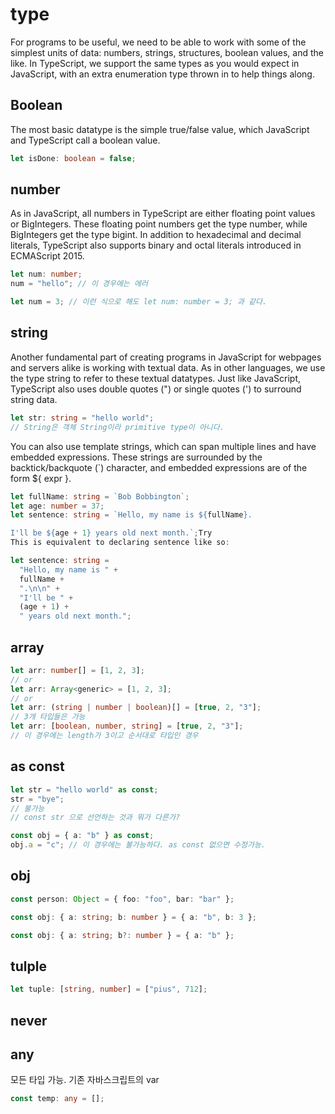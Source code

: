 # type

For programs to be useful, we need to be able to work with some of the simplest units of data: numbers, strings, structures, boolean values, and the like. In TypeScript, we support the same types as you would expect in JavaScript, with an extra enumeration type thrown in to help things along.

## Boolean

The most basic datatype is the simple true/false value, which JavaScript and TypeScript call a boolean value.

```ts
let isDone: boolean = false;
```

## number

As in JavaScript, all numbers in TypeScript are either floating point values or BigIntegers. These floating point numbers get the type number, while BigIntegers get the type bigint. In addition to hexadecimal and decimal literals, TypeScript also supports binary and octal literals introduced in ECMAScript 2015.

```typescript
let num: number;
num = "hello"; // 이 경우에는 에러

let num = 3; // 이런 식으로 해도 let num: number = 3; 과 같다.
```

## string

Another fundamental part of creating programs in JavaScript for webpages and servers alike is working with textual data. As in other languages, we use the type string to refer to these textual datatypes. Just like JavaScript, TypeScript also uses double quotes (") or single quotes (') to surround string data.

```typescript
let str: string = "hello world";
// String은 객체 String이라 primitive type이 아니다.
```

You can also use template strings, which can span multiple lines and have embedded expressions. These strings are surrounded by the backtick/backquote (`) character, and embedded expressions are of the form \${ expr }.

```ts
let fullName: string = `Bob Bobbington`;
let age: number = 37;
let sentence: string = `Hello, my name is ${fullName}.

I'll be ${age + 1} years old next month.`;Try
This is equivalent to declaring sentence like so:

let sentence: string =
  "Hello, my name is " +
  fullName +
  ".\n\n" +
  "I'll be " +
  (age + 1) +
  " years old next month.";
```

## array

```typescript
let arr: number[] = [1, 2, 3];
// or
let arr: Array<generic> = [1, 2, 3];
// or
let arr: (string | number | boolean)[] = [true, 2, "3"];
// 3개 타입들은 가능
let arr: [boolean, number, string] = [true, 2, "3"];
// 이 경우에는 length가 3이고 순서대로 타입인 경우
```

## as const

```typescript
let str = "hello world" as const;
str = "bye";
// 불가능
// const str 으로 선언하는 것과 뭐가 다른가?

const obj = { a: "b" } as const;
obj.a = "c"; // 이 경우에는 불가능하다. as const 없으면 수정가능.
```

## obj

```ts
const person: Object = { foo: "foo", bar: "bar" };
```

```ts
const obj: { a: string; b: number } = { a: "b", b: 3 };

const obj: { a: string; b?: number } = { a: "b" };
```

## tulple

```ts
let tuple: [string, number] = ["pius", 712];
```

## never

## any

모든 타입 가능. 기존 자바스크립트의 var

```typescript
const temp: any = [];
```
